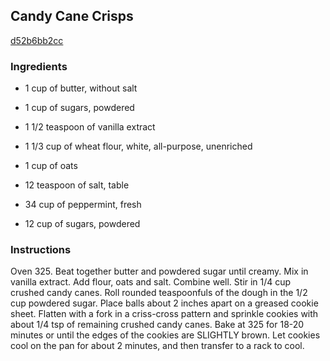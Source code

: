 ## Candy Cane Crisps

[d52b6bb2cc](http://www.food.com/recipe/candy-cane-crisps-194631)

### Ingredients

 - 1 cup of butter, without salt

 - 1 cup of sugars, powdered

 - 1 1/2 teaspoon of vanilla extract

 - 1 1/3 cup of wheat flour, white, all-purpose, unenriched

 - 1 cup of oats

 - 12 teaspoon of salt, table

 - 34 cup of peppermint, fresh

 - 12 cup of sugars, powdered

### Instructions

Oven 325. Beat together butter and powdered sugar until creamy. Mix in vanilla extract. Add flour, oats and salt. Combine well. Stir in 1/4 cup crushed candy canes. Roll rounded teaspoonfuls of the dough in the 1/2 cup powdered sugar. Place balls about 2 inches apart on a greased cookie sheet. Flatten with a fork in a criss-cross pattern and sprinkle cookies with about 1/4 tsp of remaining crushed candy canes. Bake at 325 for 18-20 minutes or until the edges of the cookies are SLIGHTLY brown. Let cookies cool on the pan for about 2 minutes, and then transfer to a rack to cool.